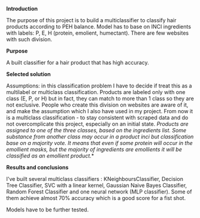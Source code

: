 **Introduction**

The purpose of this project is to build a multiclassifier to classify hair products according to PEH balance.
Model has to base on INCI ingredients with labels: P, E, H (protein, emolient, humectant).
There are few websites with such division.

 
**Purpose**

A built classifier for a hair product that has high accuracy.

**Selected solution**

Assumptions: in this classification problem I have to decide if treat this
as a multilabel or multiclass classification. Products are labeled only with
one class (E, P, or H) but in fact, they can match to more than 1 class so they are not
exclusive. People who create this division on websites are aware of it,
and make the assumption which I also have used in my project. From now it is
a multiclass classification - to stay consistent with scraped data and do not
overcomplicate this project, especially on an initial state.
*Products are assigned to one of the three classes, based on the ingredients list.
Some substance from another class may occur in a product inci but classification
base on a majority vote. It means that even if some protein will occur in the emollient
masks, but the majority of ingredients are emollients it will be classified as
an emollient product.**


**Results and conclusions**

I've built several multiclass classifiers : KNeighboursClassifier,
Decision Tree Classifier, SVC with a linear kernel, Gaussian Naive Bayes Classifier,
Random Forest Classifier and one neural network (MLP classifier).
Some of them achieve almost 70% accuracy which is a good score for a fist shot.

Models have to be further tested.






